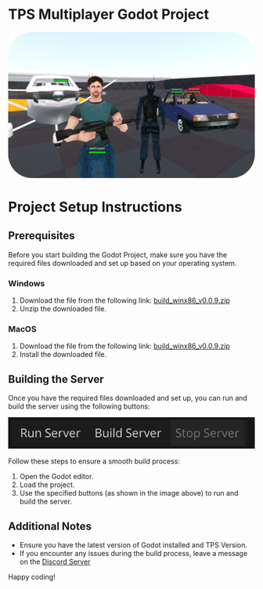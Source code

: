 # TPS Multiplayer Godot Project

<p align="center">
	<a><img src="./Images/Logo.png"></a>
</p>

# Project Setup Instructions

## Prerequisites

Before you start building the Godot Project, make sure you have the required files downloaded and set up based on your operating system.

### Windows

1. Download the file from the following link:
   [build_winx86_v0.0.9.zip](https://tpsmp-builds.s3.amazonaws.com/experimental/build_winx86_v0.0.9.zip)
2. Unzip the downloaded file.

### MacOS

1. Download the file from the following link:
   [build_winx86_v0.0.9.zip](https://tpsmp-builds.s3.amazonaws.com/experimental/build_winx86_v0.0.9.zip)
2. Install the downloaded file.

## Building the Server

Once you have the required files downloaded and set up, you can run and build the server using the following buttons:

![Image of buttons](./Images/Buttons.png)

Follow these steps to ensure a smooth build process:

1. Open the Godot editor.
2. Load the project.
3. Use the specified buttons (as shown in the image above) to run and build the server.

## Additional Notes

- Ensure you have the latest version of Godot installed and TPS Version.
- If you encounter any issues during the build process, leave a message on the [Discord Server](https://discord.gg/QHnXgEeN)

Happy coding!